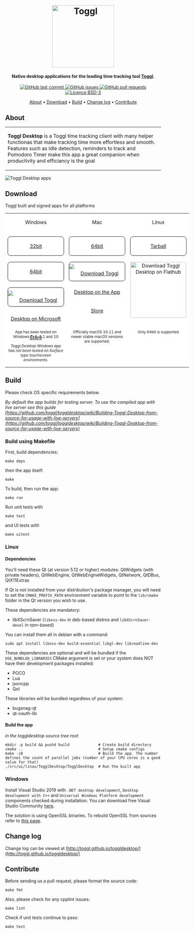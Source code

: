 <style>
  a.link {
    border: 1px solid #000;
    display: block;
    width: 180px;
    height: 60px;
    border-radius: 9px;
    line-height: 60px;
    vertical-align: middle;
  }
  table.linktable {
    border:none;
    display: table;
  }
  table.linktable tr {
    border: none;
    background-color: #fff!important;
  }
  table.linktable td {
    border:none;
  }
  table.linktable td .win-link {
    margin-top: 10px;
  }
  table.linktable td .mac-link {
    margin-top: 6px;
  }
  table.linktable p {
    width: 180px;
    position: relative;
    bottom: 0;
  }
  .disabled:before {
    content: 'Coming soon';
    background-color: #9a9797c7;
    color: white;
    position: absolute;
    height: 60px;
    text-align: center;
    vertical-align: bottom;
    line-height: 60px;
    width: 180px;
  }
</style>

<h1 align="center">
  <a href="https://toggl.com"><img src="https://toggl.com/site/images/media-toolkit/logo_02-644bd26148b73c19d9c91e5baecd8e31.jpg" alt="Toggl" width="200"></a>
</h1>

<h4 align="center">Native desktop applications for the leading time tracking tool <a href="https://toggl.com" target="_blank">Toggl</a>.</h4>

<p align="center">
    <a href="https://github.com/toggl/toggldesktop/commits/master">
    <img src="https://img.shields.io/github/last-commit/toggl/toggldesktop.svg?style=flat&logo=github&logoColor=white"
         alt="GitHub last commit">
    <a href="https://github.com/toggl/toggldesktop/issues">
    <img src="https://img.shields.io/github/issues-raw/toggl/toggldesktop.svg?style=flat&logo=github&logoColor=white"
         alt="GitHub issues">
    <a href="https://github.com/toggl/toggldesktop/pulls">
    <img src="https://img.shields.io/github/issues-pr-raw/toggl/toggldesktop.svg?style=flat&logo=github&logoColor=white"
         alt="GitHub pull requests">
    <img src="https://img.shields.io/badge/licence-BSD--3-green"
         alt="Licence BSD-3">
</p>

<p align="center">
  <a href="#features">About</a> •
  <a href="#download">Download</a> •
  <a href="#build">Build</a> •
  <a href="#change-log">Change log</a> •
  <a href="#contribute">Contribute</a>
</p>

## About

<table>
<tr>
<td>

  **Toggl Desktop** is a Toggl time tracking client with many helper functionas that make tracking time more effortless and smooth. Features such as Idle detection, reminders to track and Pomodoro Timer make this app a great companion when productivity and efficiancy is the goal

</td>
</tr>
</table>

<img src="https://user-images.githubusercontent.com/842229/63856838-3a869580-c9ab-11e9-9e36-7db23059ce29.png"
         alt="Toggl Desktop apps">

## Download

Toggl built and signed apps for all platforms

<table class="linktable">
  <tr align="center">
    <td valign="top">
      <p>Windows</p>
      <br/>
      <a class="link" href="https://toggl.github.io/toggldesktop/download/windows-stable/">32bit</a>
      <br/>
      <a class="link" href="https://toggl.github.io/toggldesktop/download/windows64-stable/">64bit</a>
      <br/>
      <a class="link" href='//www.microsoft.com/store/apps/9nk3rf9nbjnp?cid=storebadge&ocid=badge'><img class="win-link" src='https://user-images.githubusercontent.com/842229/63852913-13779600-c9a2-11e9-87bd-9898ece07148.png' alt='Download Toggl Desktop on Microsoft Store'/></a>
    </td>
    <td valign="top">
      <p>Mac</p>
      <br>
      <a class="link" href="https://toggl.github.io/toggldesktop/download/macos-stable/">64bit</a>
      <br>
      <a class="link" href='https://itunes.apple.com/ee/app/toggl-desktop/id957734279?mt=12'><img class="mac-link" alt='Download Toggl Desktop on the App Store' src='https://user-images.githubusercontent.com/842229/63853927-9863af00-c9a4-11e9-8c5d-c00f0c7b7536.png'/></a>
      <br/>
      <br/>
    </td>
    <td valign="top">
      <p>Linux</p>
      <br>
      <a class="link" href="https://toggl.github.io/toggldesktop/download/linux_tar.gz-stable//">Tarball</a>
      <br>
      <a href='https://flathub.org/apps/details/com.toggl.TogglDesktop'><img width='180' alt='Download Toggl Desktop on Flathub' src='https://flathub.org/assets/badges/flathub-badge-i-en.svg'/></a>
      <br>
      <br>
      <!--a href='#' class="disabled"><img width='180' alt='Download Toggl Desktop on Snapcraft' src='https://raw.githubusercontent.com/snapcore/snap-store-badges/master/EN/%5BEN%5D-snap-store-white%402x.png'/></a-->
    </td>
  </tr>
  <tr align="center">
    <td valign="top">
      <p style="font-size:12px">
        App has been tested on Windows 7, 8, 8.1 and 10
        </br>
        </br>
        <i>Toggl Desktop Windows app has not been tested on Surface type touchscreen environments.</i>
      </p>
    </td>
    <td valign="top">
      <p style="font-size:12px">
        Officially macOS 10.11 and newer stable macOS versions are supported.
      </p>
    </td>
    <td valign="top">
      <p style="font-size:12px">
        Only 64bit is supported
      </p>
    </td>
  </tr>
</table>
</p>

## Build

Please check OS specific requirements below.

_By default the app builds for testing server. To use the compiled app with live server see this guide [https://github.com/toggl/toggldesktop/wiki/Building-Toggl-Desktop-from-source-for-usage-with-live-servers](https://github.com/toggl/toggldesktop/wiki/Building-Toggl-Desktop-from-source-for-usage-with-live-servers)_

### Build using Makefile

First, build dependencies:
```
make deps
```
then the app itself:
```
make
```

To build, then run the app:
```
make run
```

Run unit tests with
```
make test
```
and UI tests with
```
make uitest
```

### Linux

#### Dependencies

You'll need these Qt (at version 5.12 or higher) modules: QtWidgets (with private headers), QtWebEngine, QtWebEngineWidgets, QtNetwork, QtDBus, QtX11Extras

If Qt is not installed from your distribution's package manager, you will need to set the `CMAKE_PREFIX_PATH` environment variable to point to the `lib/cmake` folder in the Qt version you wish to use.

These dependencies are mandatory:
 * libXScrnSaver (`libxss-dev` in deb-based distros and `libXScrnSaver-devel` in rpm-based)

 You can install them all in debian with a command:
 ```
 sudo apt install libxss-dev build-essential libgl-dev libreadline-dev

 ```
 
These dependencies are optional and will be bundled if the `USE_BUNDLED_LIBRARIES` CMake argument is set or your system does NOT have their development packages installed:
 * POCO
 * Lua
 * jsoncpp
 * Qxt

These libraries will be bundled regardless of your system:
 * bugsnag-qt
 * qt-oauth-lib

#### Build the app

*in the toggldesktop source tree root*
```
mkdir -p build && pushd build             # Create build directory
cmake ..                                  # Setup cmake configs
make -j8                                  # Build the app. The number defines the count of parallel jobs (number of your CPU cores is a good value for that)
./src/ui/linux/TogglDesktop/TogglDesktop  # Run the built app
```

### Windows

Install Visual Studio 2019 with `.NET desktop development`, `Desktop development with C++` and `Universal Windows Platform development` components checked during installation. You can download free Visual Studio Community [here](https://visualstudio.microsoft.com/vs/community/).

The solution is using OpenSSL binaries. To rebuild OpenSSL from sources refer to [this page](docs/win/build-openSSL.md).


## Change log

Change log can be viewed at [http://toggl.github.io/toggldesktop/](http://toggl.github.io/toggldesktop/)

## Contribute

Before sending us a pull request, please format the source code:

```
make fmt
```

Also, please check for any cpplint issues:

```
make lint
```

Check if unit tests continue to pass:

```
make test
```

